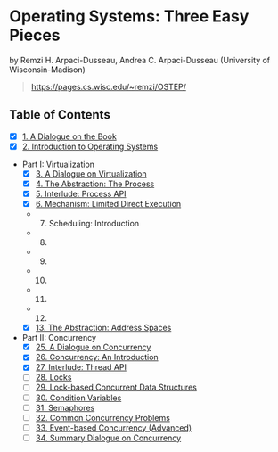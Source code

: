 # Operating Systems: Three Easy Pieces

by
Remzi H. Arpaci-Dusseau,
Andrea C. Arpaci-Dusseau (University of Wisconsin-Madison)

> <https://pages.cs.wisc.edu/~remzi/OSTEP/>

## Table of Contents

- [x] [1. A Dialogue on the Book](01_a_dialogue_on_the_book)
- [x] [2. Introduction to Operating Systems](02_introduction_to_operating_systems)
- Part I: Virtualization
  - [x] [3. A Dialogue on Virtualization](03_a_dialogue_on_virtualization)
  - [x] [4. The Abstraction: The Process](04_the_abstraction_the_process)
  - [x] [5. Interlude: Process API](05_interlude_process_api)
  - [x] [6. Mechanism: Limited Direct Execution](06_mechanism_limited_direct_execution)
  - 7. Scheduling: Introduction
  - 8.
  - 9.
  - 10.
  - 11.
  - 12.
  - [x] [13. The Abstraction: Address Spaces](13_the_abstraction_address_spaces)
- Part II: Concurrency
  - [x] [25. A Dialogue on Concurrency](25_a_dialogue_on_concurrency)
  - [x] [26. Concurrency: An Introduction](26_concurrency_an_introduction)
  - [x] [27. Interlude: Thread API](27_interlude_thread_api)
  - [ ] [28. Locks](28_locks)
  - [ ] [29. Lock-based Concurrent Data Structures](29_lock_based_concurrent_data_structures)
  - [ ] [30. Condition Variables](30_condition_variables)
  - [ ] [31. Semaphores](31_semaphores)
  - [ ] [32. Common Concurrency Problems](32_common_concurrency_problems)
  - [ ] [33. Event-based Concurrency (Advanced)](33_event_based_concurrency)
  - [ ] [34. Summary Dialogue on Concurrency](34_summary_dialogue_on_concurrency)
